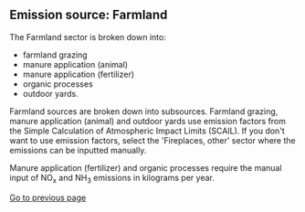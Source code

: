 ## Emission source: Farmland

The Farmland sector is broken down into:
- farmland grazing
- manure application (animal)
- manure application (fertilizer)
- organic processes
- outdoor yards.

Farmland sources are broken down into subsources. Farmland grazing, manure application (animal) and outdoor yards use emission factors from the Simple Calculation of Atmospheric Impact Limits (SCAIL). If you don't want to use emission factors, select the 'Fireplaces, other' sector where the emissions can be inputted manually. 

Manure application (fertilizer) and organic processes require the manual input of NO<sub>x</sub> and NH<sub>3</sub> emissions in kilograms per year.

[Go to previous page](2-1-2-source-sector-group-AGRICULTURE.md)

